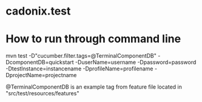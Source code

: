 # cadonix.test



# How to run through command line

mvn test -D"cucumber.filter.tags=@TerminalComponentDB" -DcomponentDB=quickstart -DuserName=username -Dpassword=password -DtestInstance=instancename -DprofileName=profilename -DprojectName=projectname


@TerminalComponentDB is an example tag from feature file located in "src/test/resources/features"